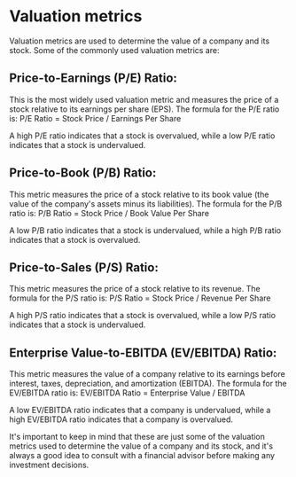 **Valuation metrics**
===

Valuation metrics are used to determine the value of a company and its stock. Some of the commonly used valuation metrics are:

## Price-to-Earnings (P/E) Ratio:
This is the most widely used valuation metric and measures the price of a stock relative to its earnings per share (EPS). The formula for the P/E ratio is:
P/E Ratio = Stock Price / Earnings Per Share

A high P/E ratio indicates that a stock is overvalued, while a low P/E ratio indicates that a stock is undervalued.

## Price-to-Book (P/B) Ratio:
This metric measures the price of a stock relative to its book value (the value of the company's assets minus its liabilities). The formula for the P/B ratio is:
P/B Ratio = Stock Price / Book Value Per Share

A low P/B ratio indicates that a stock is undervalued, while a high P/B ratio indicates that a stock is overvalued.

## Price-to-Sales (P/S) Ratio:
This metric measures the price of a stock relative to its revenue. The formula for the P/S ratio is:
P/S Ratio = Stock Price / Revenue Per Share

A high P/S ratio indicates that a stock is overvalued, while a low P/S ratio indicates that a stock is undervalued.

## Enterprise Value-to-EBITDA (EV/EBITDA) Ratio:
This metric measures the value of a company relative to its earnings before interest, taxes, depreciation, and amortization (EBITDA). The formula for the EV/EBITDA ratio is:
EV/EBITDA Ratio = Enterprise Value / EBITDA

A low EV/EBITDA ratio indicates that a company is undervalued, while a high EV/EBITDA ratio indicates that a company is overvalued.

It's important to keep in mind that these are just some of the valuation metrics used to determine the value of a company and its stock, and it's always a good idea to consult with a financial advisor before making any investment decisions.
